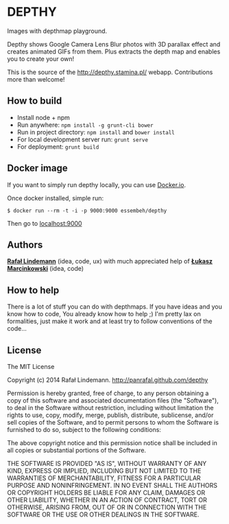 DEPTHY
======

Images with depthmap playground.

Depthy shows Google Camera Lens Blur photos with 3D parallax effect and creates animated GIFs from them. Plus extracts the depth map and enables you to create your own!

This is the source of the http://depthy.stamina.pl/ webapp. Contributions more than welcome!

## How to build

- Install node + npm
- Run anywhere: `npm install -g grunt-cli bower`
- Run in project directory: `npm install` and `bower install`
- For local development server run: `grunt serve`
- For deployment: `grunt build`

## Docker image
If you want to simply run depthy locally, you can use [Docker.io](https://www.docker.com/).

Once docker installed, simple run:
```
$ docker run --rm -t -i -p 9000:9000 essembeh/depthy
```

Then go to [localhost:9000](http://localhost:9000)

## Authors

**[Rafał Lindemann](http://www.stamina.pl/)** (idea, code, ux) with much appreciated help of
**[Łukasz Marcinkowski](http://th7.org/)** (idea, code)

## How to help

There is a lot of stuff you can do with depthmaps. If you have ideas and you know how to code,
You already know how to help ;) I'm pretty lax on formalities, just make it work and at least 
try to follow conventions of the code...

## License

The MIT License

Copyright (c) 2014 Rafał Lindemann. http://panrafal.github.com/depthy

Permission is hereby granted, free of charge, to any person obtaining a copy
of this software and associated documentation files (the "Software"), to deal
in the Software without restriction, including without limitation the rights
to use, copy, modify, merge, publish, distribute, sublicense, and/or sell
copies of the Software, and to permit persons to whom the Software is
furnished to do so, subject to the following conditions:

The above copyright notice and this permission notice shall be included in
all copies or substantial portions of the Software.

THE SOFTWARE IS PROVIDED "AS IS", WITHOUT WARRANTY OF ANY KIND, EXPRESS OR
IMPLIED, INCLUDING BUT NOT LIMITED TO THE WARRANTIES OF MERCHANTABILITY,
FITNESS FOR A PARTICULAR PURPOSE AND NONINFRINGEMENT. IN NO EVENT SHALL THE
AUTHORS OR COPYRIGHT HOLDERS BE LIABLE FOR ANY CLAIM, DAMAGES OR OTHER
LIABILITY, WHETHER IN AN ACTION OF CONTRACT, TORT OR OTHERWISE, ARISING FROM,
OUT OF OR IN CONNECTION WITH THE SOFTWARE OR THE USE OR OTHER DEALINGS IN
THE SOFTWARE.

